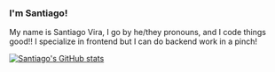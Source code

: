 ### I'm Santiago!

My name is Santiago Vira, I go by he/they pronouns, and I code things good!! I specialize in frontend but I can do backend work in a pinch!

 [![Santiago's GitHub stats](https://github-stats-lake.vercel.app/api?username=SantiagoVira&show_icons=true&theme=material-palenight&count_private=true)](https://github.com/anuraghazra/github-readme-stats)


<!--
**SantiagoVira/SantiagoVira** is a ✨ _special_ ✨ repository because its `README.md` (this file) appears on your GitHub profile.

Here are some ideas to get you started:

- 🔭 I’m currently working on ...
- 🌱 I’m currently learning ...
- 👯 I’m looking to collaborate on ...
- 🤔 I’m looking for help with ...
- 💬 Ask me about ...
- 📫 How to reach me: ...
- 😄 Pronouns: ...
- ⚡ Fun fact: ...
-->

